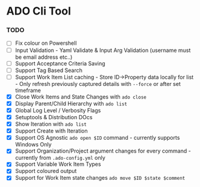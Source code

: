 # ADO Cli Tool

### TODO
- [ ] Fix colour on Powershell  
- [ ] Input Validation - Yaml Validate & Input Arg Validation (username must be email address etc..)    
- [ ] Support Acceptance Criteria Saving  
- [ ] Support Tag Based Search  
- [ ] Support Work Item List caching - Store ID->Property data locally for list - Only refresh previously captured details with `--force` or after set timeframe    
- [X] Close Work Items and State Changes with `ado close`  
- [X] Display Parent/Child Hierarchy with `ado list`  
- [X] Global Log Level / Verbosity Flags  
- [X] Setuptools & Distribution DOcs
- [X] Show Iteration with `ado list`  
- [X] Support Create with Iteration
- [X] Support OS Agnostic `ado open $ID` command - currently supports Windows Only  
- [X] Support Organization/Project argument changes for every command - currently from `.ado-config.yml` only   
- [X] Support Variable Work Item Types  
- [X] Support coloured output  
- [X] Support for Work Item state changes `ado move $ID $state $comment`  